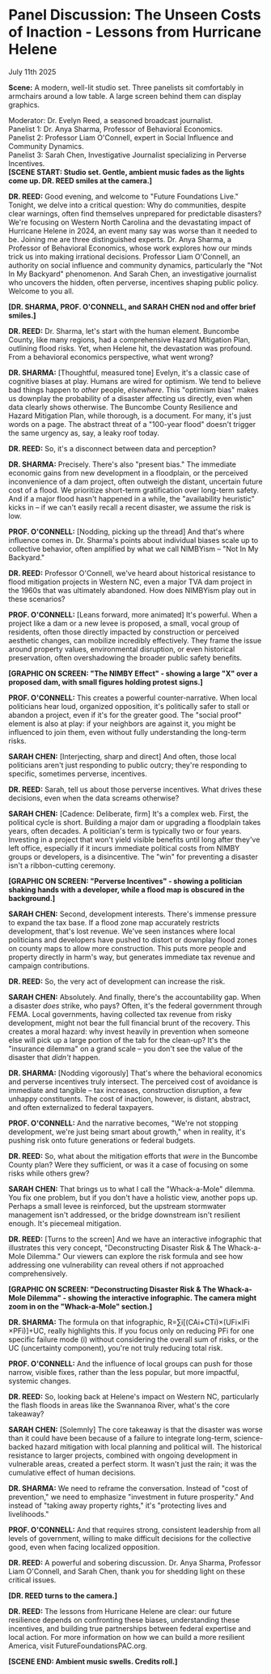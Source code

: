 # **Panel Discussion: The Unseen Costs of Inaction \- Lessons from Hurricane Helene**

July 11th 2025

**Scene:** A modern, well-lit studio set. Three panelists sit comfortably in armchairs around a low table. A large screen behind them can display graphics.

Moderator: Dr. Evelyn Reed, a seasoned broadcast journalist.  
Panelist 1: Dr. Anya Sharma, Professor of Behavioral Economics.  
Panelist 2: Professor Liam O'Connell, expert in Social Influence and Community Dynamics.  
Panelist 3: Sarah Chen, Investigative Journalist specializing in Perverse Incentives.  
**\[SCENE START: Studio set. Gentle, ambient music fades as the lights come up. DR. REED smiles at the camera.\]**

**DR. REED:** Good evening, and welcome to "Future Foundations Live." Tonight, we delve into a critical question: Why do communities, despite clear warnings, often find themselves unprepared for predictable disasters? We're focusing on Western North Carolina and the devastating impact of Hurricane Helene in 2024, an event many say was worse than it needed to be. Joining me are three distinguished experts. Dr. Anya Sharma, a Professor of Behavioral Economics, whose work explores how our minds trick us into making irrational decisions. Professor Liam O'Connell, an authority on social influence and community dynamics, particularly the "Not In My Backyard" phenomenon. And Sarah Chen, an investigative journalist who uncovers the hidden, often perverse, incentives shaping public policy. Welcome to you all.

**\[DR. SHARMA, PROF. O'CONNELL, and SARAH CHEN nod and offer brief smiles.\]**

**DR. REED:** Dr. Sharma, let's start with the human element. Buncombe County, like many regions, had a comprehensive Hazard Mitigation Plan, outlining flood risks. Yet, when Helene hit, the devastation was profound. From a behavioral economics perspective, what went wrong?

**DR. SHARMA:** \[Thoughtful, measured tone\] Evelyn, it's a classic case of cognitive biases at play. Humans are wired for optimism. We tend to believe bad things happen to *other* people, *elsewhere*. This "optimism bias" makes us downplay the probability of a disaster affecting us directly, even when data clearly shows otherwise. The Buncombe County Resilience and Hazard Mitigation Plan, while thorough, is a document. For many, it's just words on a page. The abstract threat of a "100-year flood" doesn't trigger the same urgency as, say, a leaky roof today.

**DR. REED:** So, it's a disconnect between data and perception?

**DR. SHARMA:** Precisely. There's also "present bias." The immediate economic gains from new development in a floodplain, or the perceived inconvenience of a dam project, often outweigh the distant, uncertain future cost of a flood. We prioritize short-term gratification over long-term safety. And if a major flood hasn't happened in a while, the "availability heuristic" kicks in – if we can't easily recall a recent disaster, we assume the risk is low.

**PROF. O'CONNELL:** \[Nodding, picking up the thread\] And that's where influence comes in. Dr. Sharma's points about individual biases scale up to collective behavior, often amplified by what we call NIMBYism – "Not In My Backyard."

**DR. REED:** Professor O'Connell, we've heard about historical resistance to flood mitigation projects in Western NC, even a major TVA dam project in the 1960s that was ultimately abandoned. How does NIMBYism play out in these scenarios?

**PROF. O'CONNELL:** \[Leans forward, more animated\] It's powerful. When a project like a dam or a new levee is proposed, a small, vocal group of residents, often those directly impacted by construction or perceived aesthetic changes, can mobilize incredibly effectively. They frame the issue around property values, environmental disruption, or even historical preservation, often overshadowing the broader public safety benefits.

**\[GRAPHIC ON SCREEN: "The NIMBY Effect" \- showing a large "X" over a proposed dam, with small figures holding protest signs.\]**

**PROF. O'CONNELL:** This creates a powerful counter-narrative. When local politicians hear loud, organized opposition, it's politically safer to stall or abandon a project, even if it's for the greater good. The "social proof" element is also at play: if your neighbors are against it, you might be influenced to join them, even without fully understanding the long-term risks.

**SARAH CHEN:** \[Interjecting, sharp and direct\] And often, those local politicians aren't just responding to public outcry; they're responding to specific, sometimes perverse, incentives.

**DR. REED:** Sarah, tell us about those perverse incentives. What drives these decisions, even when the data screams otherwise?

**SARAH CHEN:** \[Cadence: Deliberate, firm\] It's a complex web. First, the political cycle is short. Building a major dam or upgrading a floodplain takes years, often decades. A politician's term is typically two or four years. Investing in a project that won't yield visible benefits until long after they've left office, especially if it incurs immediate political costs from NIMBY groups or developers, is a disincentive. The "win" for preventing a disaster isn't a ribbon-cutting ceremony.

**\[GRAPHIC ON SCREEN: "Perverse Incentives" \- showing a politician shaking hands with a developer, while a flood map is obscured in the background.\]**

**SARAH CHEN:** Second, development interests. There's immense pressure to expand the tax base. If a flood zone map accurately restricts development, that's lost revenue. We've seen instances where local politicians and developers have pushed to distort or downplay flood zones on county maps to allow more construction. This puts more people and property directly in harm's way, but generates immediate tax revenue and campaign contributions.

**DR. REED:** So, the very act of development can increase the risk.

**SARAH CHEN:** Absolutely. And finally, there's the accountability gap. When a disaster *does* strike, who pays? Often, it's the federal government through FEMA. Local governments, having collected tax revenue from risky development, might not bear the full financial brunt of the recovery. This creates a moral hazard: why invest heavily in prevention when someone else will pick up a large portion of the tab for the clean-up? It's the "insurance dilemma" on a grand scale – you don't see the value of the disaster that *didn't* happen.

**DR. SHARMA:** \[Nodding vigorously\] That's where the behavioral economics and perverse incentives truly intersect. The perceived cost of avoidance is immediate and tangible – tax increases, construction disruption, a few unhappy constituents. The cost of inaction, however, is distant, abstract, and often externalized to federal taxpayers.

**PROF. O'CONNELL:** And the narrative becomes, "We're not stopping development, we're just being smart about growth," when in reality, it's pushing risk onto future generations or federal budgets.

**DR. REED:** So, what about the mitigation efforts that *were* in the Buncombe County plan? Were they sufficient, or was it a case of focusing on some risks while others grew?

**SARAH CHEN:** That brings us to what I call the "Whack-a-Mole" dilemma. You fix one problem, but if you don't have a holistic view, another pops up. Perhaps a small levee is reinforced, but the upstream stormwater management isn't addressed, or the bridge downstream isn't resilient enough. It's piecemeal mitigation.

**DR. REED:** \[Turns to the screen\] And we have an interactive infographic that illustrates this very concept, "Deconstructing Disaster Risk & The Whack-a-Mole Dilemma." Our viewers can explore the risk formula and see how addressing one vulnerability can reveal others if not approached comprehensively.

**\[GRAPHIC ON SCREEN: "Deconstructing Disaster Risk & The Whack-a-Mole Dilemma" \- showing the interactive infographic. The camera might zoom in on the "Whack-a-Mole" section.\]**

**DR. SHARMA:** The formula on that infographic, R=∑i​\[(CAi​​+CTi​​)×(UFi​​×IFi​​×PFi​​)\]+UC​, really highlights this. If you focus only on reducing PFi​​ for one specific failure mode (i) without considering the overall sum of risks, or the UC​ (uncertainty component), you're not truly reducing total risk.

**PROF. O'CONNELL:** And the influence of local groups can push for those narrow, visible fixes, rather than the less popular, but more impactful, systemic changes.

**DR. REED:** So, looking back at Helene's impact on Western NC, particularly the flash floods in areas like the Swannanoa River, what's the core takeaway?

**SARAH CHEN:** \[Solemnly\] The core takeaway is that the disaster was worse than it could have been because of a failure to integrate long-term, science-backed hazard mitigation with local planning and political will. The historical resistance to larger projects, combined with ongoing development in vulnerable areas, created a perfect storm. It wasn't just the rain; it was the cumulative effect of human decisions.

**DR. SHARMA:** We need to reframe the conversation. Instead of "cost of prevention," we need to emphasize "investment in future prosperity." And instead of "taking away property rights," it's "protecting lives and livelihoods."

**PROF. O'CONNELL:** And that requires strong, consistent leadership from all levels of government, willing to make difficult decisions for the collective good, even when facing localized opposition.

**DR. REED:** A powerful and sobering discussion. Dr. Anya Sharma, Professor Liam O'Connell, and Sarah Chen, thank you for shedding light on these critical issues.

**\[DR. REED turns to the camera.\]**

**DR. REED:** The lessons from Hurricane Helene are clear: our future resilience depends on confronting these biases, understanding these incentives, and building true partnerships between federal expertise and local action. For more information on how we can build a more resilient America, visit FutureFoundationsPAC.org.

**\[SCENE END: Ambient music swells. Credits roll.\]**